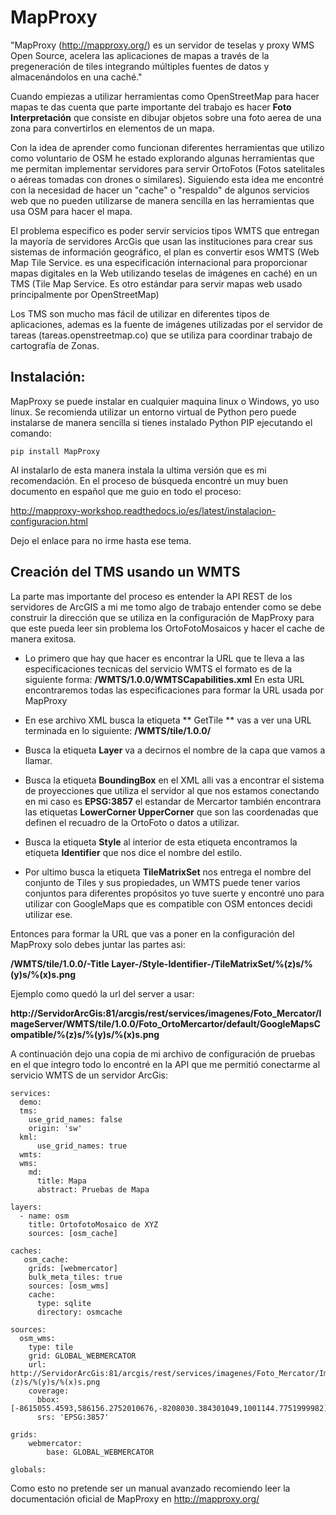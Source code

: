 # MapProxy

"MapProxy (http://mapproxy.org/) es un servidor de teselas y proxy WMS Open Source, acelera las aplicaciones de mapas a través de la pregeneración de tiles integrando múltiples fuentes de datos y almacenándolos en una caché."

Cuando empiezas a utilizar herramientas como OpenStreetMap para hacer mapas te das cuenta que parte importante del trabajo es hacer **Foto Interpretación** que consiste en dibujar objetos sobre una foto aerea de una zona para convertirlos en elementos de un mapa.

Con la idea de aprender como funcionan diferentes herramientas que utilizo como voluntario de OSM he estado explorando algunas herramientas que me permitan implementar servidores para servir OrtoFotos (Fotos satelitales o aéreas tomadas con drones o similares). Siguiendo esta idea me encontré con la necesidad de hacer un "cache" o "respaldo" de algunos servicios web que no pueden utilizarse de manera sencilla en las herramientas que usa OSM para hacer el mapa.

El problema especifico es poder servir servicios tipos WMTS que entregan la mayoría de servidores ArcGis que usan las instituciones para crear sus sistemas de información geográfico, el plan es convertir esos WMTS (Web Map Tile Service. es una especificación internacional para proporcionar mapas digitales en la Web utilizando teselas de imágenes en caché) en un TMS (Tile Map Service. Es otro estándar para servir mapas web usado principalmente por OpenStreetMap)

Los TMS son mucho mas fácil de utilizar en diferentes tipos de aplicaciones, ademas es la fuente de imágenes utilizadas por el servidor de tareas (tareas.openstreetmap.co) que se utiliza para coordinar trabajo de cartografía de Zonas.

## Instalación:

MapProxy se puede instalar en cualquier maquina linux o Windows, yo uso linux. Se recomienda utilizar un entorno virtual de Python pero puede instalarse de manera sencilla si tienes instalado Python PIP ejecutando el comando:

`pip install MapProxy` 

Al instalarlo de esta manera instala la ultima versión que es mi recomendación. 
En el proceso de búsqueda encontré un muy buen documento en español que me guio en todo el proceso:

http://mapproxy-workshop.readthedocs.io/es/latest/instalacion-configuracion.html

Dejo el enlace para no irme hasta ese tema.


## Creación del TMS usando un WMTS

La parte mas importante del proceso es entender la API REST de los servidores de ArcGIS a mi me tomo algo de trabajo entender como se debe construir la dirección que se utiliza en la configuración de MapProxy para que este pueda leer sin problema los OrtoFotoMosaicos y hacer el cache de manera exitosa. 

- Lo primero que hay que hacer es encontrar la URL que te lleva a las especificaciones tecnicas del servicio WMTS el formato es de la siguiente forma: **/WMTS/1.0.0/WMTSCapabilities.xml** 
En esta URL encontraremos todas las especificaciones para formar la URL usada por MapProxy

- En ese archivo XML busca la etiqueta ** GetTile ** vas a ver una URL terminada en lo siguiente: **/WMTS/tile/1.0.0/**

- Busca la etiqueta **Layer** va a decirnos el nombre de la capa que vamos a llamar.

- Busca la etiqueta **BoundingBox** en el XML alli vas a encontrar el sistema de proyecciones que utiliza el servidor al que nos estamos conectando en mi caso es **EPSG:3857** el estandar de Mercartor también encontrara las etiquetas **LowerCorner UpperCorner** que son las coordenadas que definen el recuadro de la OrtoFoto o datos a utilizar.

- Busca la etiqueta **Style** al interior de esta etiqueta encontramos la etiqueta **Identifier** que nos dice el nombre del estilo.

- Por ultimo busca la etiqueta **TileMatrixSet** nos entrega el nombre del conjunto de Tiles y sus propiedades, un WMTS puede tener varios conjuntos para diferentes propósitos yo tuve suerte y encontré uno para utilizar con GoogleMaps que es compatible con OSM entonces decidi utilizar ese.

Entonces para formar la URL que vas a poner en la configuración del MapProxy solo debes juntar las partes asi:

**/WMTS/tile/1.0.0/-Title Layer-/Style-Identifier-/TileMatrixSet/%(z)s/%(y)s/%(x)s.png**

Ejemplo como quedó la url del server a usar:

**http://ServidorArcGis:81/arcgis/rest/services/imagenes/Foto_Mercator/ImageServer/WMTS/tile/1.0.0/Foto_OrtoMercartor/default/GoogleMapsCompatible/%(z)s/%(y)s/%(x)s.png**

A continuación dejo una copia de mi archivo de configuración de pruebas en el que integro todo lo encontré en la API que me permitió conectarme al servicio WMTS de un servidor ArcGis:

```
services:
  demo:
  tms:
    use_grid_names: false
    origin: 'sw'
  kml:
      use_grid_names: true
  wmts:
  wms:
    md:
      title: Mapa
      abstract: Pruebas de Mapa

layers:
  - name: osm
    title: OrtofotoMosaico de XYZ
    sources: [osm_cache]

caches:
   osm_cache:
    grids: [webmercator]
    bulk_meta_tiles: true
    sources: [osm_wms]
    cache:
      type: sqlite
      directory: osmcache

sources:
  osm_wms:
    type: tile
    grid: GLOBAL_WEBMERCATOR
    url: http://ServidorArcGis:81/arcgis/rest/services/imagenes/Foto_Mercator/ImageServer/WMTS/tile/1.0.0/Foto_OrtoMercartor/default/GoogleMapsCompatible/%(z)s/%(y)s/%(x)s.png
    coverage:
      bbox: [-8615055.4593,586156.2752010676,-8208030.384301049,1001144.7751999982]
      srs: 'EPSG:3857'

grids:
    webmercator:
        base: GLOBAL_WEBMERCATOR

globals:

```

Como esto no pretende ser un manual avanzado recomiendo leer la documentación oficial de MapProxy en http://mapproxy.org/
